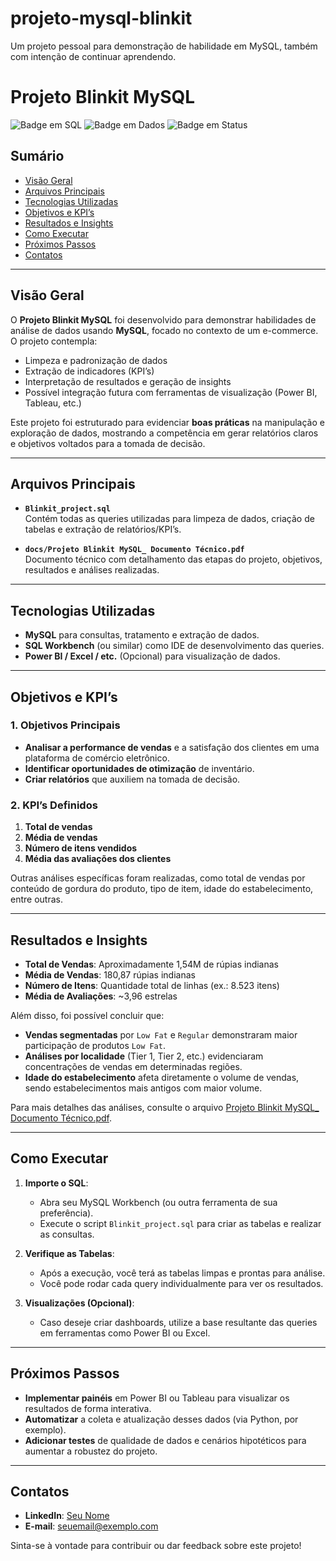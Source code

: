 # projeto-mysql-blinkit
Um projeto pessoal para demonstração de habilidade em MySQL, também com intenção de continuar aprendendo.

# Projeto Blinkit MySQL 

![Badge em SQL](https://img.shields.io/badge/SQL-MySQL-blue)
![Badge em Dados](https://img.shields.io/badge/Dados-Ecommerce-success)
![Badge em Status](https://img.shields.io/badge/Status-Concluído-brightgreen)

## Sumário
- [Visão Geral](#visão-geral)
- [Arquivos Principais](#arquivos-principais)
- [Tecnologias Utilizadas](#tecnologias-utilizadas)
- [Objetivos e KPI’s](#objetivos-e-kpis)
- [Resultados e Insights](#resultados-e-insights)
- [Como Executar](#como-executar)
- [Próximos Passos](#próximos-passos)
- [Contatos](#contatos)

---

## Visão Geral
O **Projeto Blinkit MySQL** foi desenvolvido para demonstrar habilidades de análise de dados usando **MySQL**, focado no contexto de um e-commerce. O projeto contempla:
- Limpeza e padronização de dados
- Extração de indicadores (KPI’s)
- Interpretação de resultados e geração de insights
- Possível integração futura com ferramentas de visualização (Power BI, Tableau, etc.)

Este projeto foi estruturado para evidenciar **boas práticas** na manipulação e exploração de dados, mostrando a competência em gerar relatórios claros e objetivos voltados para a tomada de decisão.

---

## Arquivos Principais
- **`Blinkit_project.sql`**  
  Contém todas as queries utilizadas para limpeza de dados, criação de tabelas e extração de relatórios/KPI’s.

- **`docs/Projeto Blinkit MySQL_ Documento Técnico.pdf`**  
  Documento técnico com detalhamento das etapas do projeto, objetivos, resultados e análises realizadas.

---

## Tecnologias Utilizadas
- **MySQL** para consultas, tratamento e extração de dados.
- **SQL Workbench** (ou similar) como IDE de desenvolvimento das queries.
- **Power BI / Excel / etc.** (Opcional) para visualização de dados.

---

## Objetivos e KPI’s
### 1. Objetivos Principais
- **Analisar a performance de vendas** e a satisfação dos clientes em uma plataforma de comércio eletrônico.
- **Identificar oportunidades de otimização** de inventário.
- **Criar relatórios** que auxiliem na tomada de decisão.

### 2. KPI’s Definidos
1. **Total de vendas**  
2. **Média de vendas**  
3. **Número de itens vendidos**  
4. **Média das avaliações dos clientes**  

Outras análises específicas foram realizadas, como total de vendas por conteúdo de gordura do produto, tipo de item, idade do estabelecimento, entre outras.

---

## Resultados e Insights
- **Total de Vendas**: Aproximadamente 1,54M de rúpias indianas  
- **Média de Vendas**: 180,87 rúpias indianas  
- **Número de Itens**: Quantidade total de linhas (ex.: 8.523 itens)  
- **Média de Avaliações**: ~3,96 estrelas  

Além disso, foi possível concluir que:
- **Vendas segmentadas** por `Low Fat` e `Regular` demonstraram maior participação de produtos `Low Fat`.  
- **Análises por localidade** (Tier 1, Tier 2, etc.) evidenciaram concentrações de vendas em determinadas regiões.  
- **Idade do estabelecimento** afeta diretamente o volume de vendas, sendo estabelecimentos mais antigos com maior volume.

Para mais detalhes das análises, consulte o arquivo [Projeto Blinkit MySQL_ Documento Técnico.pdf](docs/Projeto%20Blinkit%20MySQL_%20Documento%20Técnico.pdf).

---

## Como Executar
1. **Importe o SQL**:  
   - Abra seu MySQL Workbench (ou outra ferramenta de sua preferência).
   - Execute o script `Blinkit_project.sql` para criar as tabelas e realizar as consultas.
   
2. **Verifique as Tabelas**:  
   - Após a execução, você terá as tabelas limpas e prontas para análise.
   - Você pode rodar cada query individualmente para ver os resultados.

3. **Visualizações (Opcional)**:  
   - Caso deseje criar dashboards, utilize a base resultante das queries em ferramentas como Power BI ou Excel.

---

## Próximos Passos
- **Implementar painéis** em Power BI ou Tableau para visualizar os resultados de forma interativa.  
- **Automatizar** a coleta e atualização desses dados (via Python, por exemplo).  
- **Adicionar testes** de qualidade de dados e cenários hipotéticos para aumentar a robustez do projeto.

---

## Contatos
- **LinkedIn**: [Seu Nome](https://www.linkedin.com/in/seunome/)
- **E-mail**: [seuemail@exemplo.com](mailto:seuemail@exemplo.com)

Sinta-se à vontade para contribuir ou dar feedback sobre este projeto!
